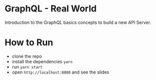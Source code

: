 # GraphQL - Real World

Introduction to the GraphQL basics concepts to build a new API Server.

# How to Run
- clone the repo
- install the dependencies `yarn`
- run `yarn start`
- open `http://localhost:8080` and see the slides

